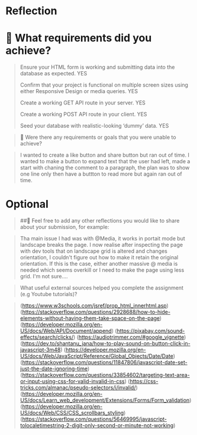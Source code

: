 # Reflection

# 🎯 What requirements did you achieve?

> Ensure your HTML form is working and submitting data into the database as expected. YES
> 
> Confirm that your project is functional on multiple screen sizes using either Responsive Design or media queries. YES
> 
> Create a working GET API route in your server. YES
> 
> Create a working POST API route in your client. YES
> 
> Seed your database with realistic-looking ‘dummy’ data. YES

> 🎯 Were there any requirements or goals that you were unable to achieve?

> I wanted to create a like button and share button but ran out of time.
> I wanted to make a button to expand text that the user had left, made a start with chaning the comment to a paragraph, the plan was to show one line only then have a buttton to read more but again ran out of time.

# Optional

> ##🏹 Feel free to add any other reflections you would like to share about your submission, for example:

> Tha main issue I had was with @Media, it works in portait mode but landscape breaks the page. I now realise after inspecting the page with dev tools that on landscape grid is altered and changes orientation, I couldn't figure out how to make it retain the original orientation. If this is the case, either another massive @ media is needed which seems overkill or I need to make the page using less grid. I'm not sure....

> What useful external sources helped you complete the assignment (e.g Youtube tutorials)?

> (https://www.w3schools.com/jsref/prop_html_innerhtml.asp)
> (https://stackoverflow.com/questions/2928688/how-to-hide-elements-without-having-them-take-space-on-the-page)
> (https://developer.mozilla.org/en-US/docs/Web/API/Document/append)
> (https://pixabay.com/sound-effects/search/clicks/)
> (https://audiotrimmer.com/#google_vignette)
> (https://dev.to/shantanu_jana/how-to-play-sound-on-button-click-in-javascript-3m48)
> (https://developer.mozilla.org/en-US/docs/Web/JavaScript/Reference/Global_Objects/Date/Date)
> (https://stackoverflow.com/questions/11847806/javascript-date-set-just-the-date-ignoring-time)
> (https://stackoverflow.com/questions/33854602/targeting-text-area-or-input-using-css-for-valid-invalid-in-css)
> (https://css-tricks.com/almanac/pseudo-selectors/i/invalid/)
> (https://developer.mozilla.org/en-US/docs/Learn_web_development/Extensions/Forms/Form_validation)
> (https://developer.mozilla.org/en-US/docs/Web/CSS/CSS_scrollbars_styling)
> (https://stackoverflow.com/questions/56469995/javascript-tolocaletimestring-2-digit-only-second-or-minute-not-working)
